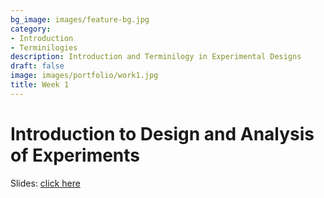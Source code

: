 ```yaml
---
bg_image: images/feature-bg.jpg
category:
- Introduction
- Terminilogies
description: Introduction and Terminilogy in Experimental Designs
draft: false
image: images/portfolio/work1.jpg
title: Week 1
---
```


# Introduction to Design and Analysis of Experiments

Slides: [click here](/slides/L1_DOE.html)
